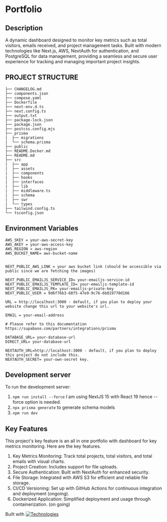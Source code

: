 # Portfolio

## Description
A dynamic dashboard designed to monitor key metrics such as total visitors, emails received, and project management tasks. Built with modern technologies like Next.js, AWS, NextAuth for authentication, and PostgreSQL for data management, providing a seamless and secure user experience for tracking and managing important project insights.

## PROJECT STRUCTURE

```
├── CHANGELOG.md
├── components.json
├── compose.yaml
├── Dockerfile
├── next-env.d.ts
├── next.config.ts
├── output.txt
├── package-lock.json
├── package.json
├── postcss.config.mjs
├── prisma
|  ├── migrations
|  └── schema.prisma
├── public
├── README.Docker.md
├── README.md
├── src
|  ├── app
|  ├── assets
|  ├── components
|  ├── hooks
|  ├── interfaces
|  ├── lib
|  ├── middleware.ts
|  ├── schema
|  ├── swr
|  └── types
├── tailwind.config.ts
└── tsconfig.json
```

## Environment Variables

```
AWS_SKEY = your-aws-secret-key
AWS_AKEY = your-aws-access-key
AWS_REGION = aws-region
AWS_BUCKET_NAME= aws-bucket-name


NEXT_PUBLIC_AWS_LINK = your aws bucket link (should be accessible via public since we are fetching the images)

NEXT_PUBLIC_EMAILJS_SERVICE_ID= your-emailjs-service-id
NEXT_PUBLIC_EMAILJS_TEMPLATE_ID= your-emailjs-template-id
NEXT_PUBLIC_EMAILJS_PK= your-emailjs-private-key
NEXT_PUBLIC_USER = 9d6f76b3-68f5-47e9-9c76-6b819770d166

URL = http://localhost:3000 - default, if you plan to deploy your website change this url to your website's url.

EMAIL = your-email-address

# Please refer to this documentation https://supabase.com/partners/integrations/prisma

DATABASE_URL= your-database-url
DIRECT_URL= your-database-url
        
NEXTAUTH_URL=http://localhost:3000 - default, if you plan to deploy this project do not include this.
NEXTAUTH_SECRET= your-own-secret key.
```

## Development server

To run the development server:
1. `npm run install --force` I am using NextJS 15 with React 19 hence --force option is needed.
2. `npx prisma generate` to generate schema models
3. `npm run dev`


## Key Features
This project's key feature is an all in one portfolio with dashboard for key metrics monitoring. Here are the key features.
1. Key Metrics Monitoring: Track total projects, total visitors, and total emails with visual charts.
2. Project Creation: Includes support for file uploads.
3. Secure Authentication: Built with NextAuth for enhanced security.
4. File Storage: Integrated with AWS S3 for efficient and reliable file storage.
5. CI/CD Versioning: Set up with GitHub Actions for continuous integration and deployment (ongoing).
6. Dockerized Application: Simplified deployment and usage through containerization. (on going)

Built with [![Technologies](https://skillicons.dev/icons?i=aws,ts,react,prisma,nextjs,tailwind,githubactions,docker,supabase)](https://skillicons.dev)